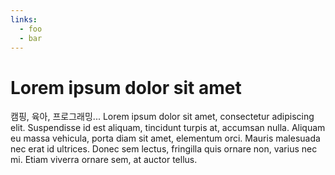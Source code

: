 ```yaml
---
links:
  - foo
  - bar
---
```

# Lorem ipsum dolor sit amet

캠핑, 육아, 프로그래밍...
Lorem ipsum dolor sit amet, consectetur adipiscing elit. Suspendisse id est aliquam, tincidunt turpis at, accumsan nulla. Aliquam eu massa vehicula, porta diam sit amet, elementum orci. Mauris malesuada nec erat id ultrices. Donec sem lectus, fringilla quis ornare non, varius nec mi. Etiam viverra ornare sem, at auctor tellus.
